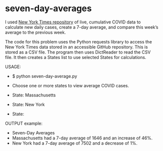 # seven-day-averages
I used [New York Times repository](https://github.com/nytimes/covid-19-data) of live, cumulative COVID data to calculate new daily cases, create a 7-day average, and compare this week’s average to the previous week.

The code for this problem uses the Python requests library to access the New York Times data stored in an accessible GitHub repository. This is stored as a CSV file. The program then uses DictReader to read the CSV file. It then creates a States list to use selected States for calculations.

USAGE:
- $ python seven-day-average.py
- Choose one or more states to view average COVID cases.

- State: Massachusetts
- State: New York
- State:

OUTPUT example:
- Seven-Day Averages
- Massachusetts had a 7-day average of 1646 and an increase of 46%.
- New York had a 7-day average of 7502 and a decrease of 1%.
